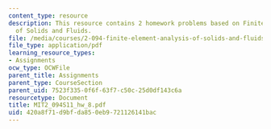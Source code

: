 ```yaml
---
content_type: resource
description: This resource contains 2 homework problems based on Finite Element Analysis
  of Solids and Fluids.
file: /media/courses/2-094-finite-element-analysis-of-solids-and-fluids-ii-spring-2011/420a8f71d9bfda850eb9721126141bac_MIT2_094S11_hw_8.pdf
file_type: application/pdf
learning_resource_types:
- Assignments
ocw_type: OCWFile
parent_title: Assignments
parent_type: CourseSection
parent_uid: 7523f335-0f6f-63f7-c50c-25d0df143c6a
resourcetype: Document
title: MIT2_094S11_hw_8.pdf
uid: 420a8f71-d9bf-da85-0eb9-721126141bac
---
```

